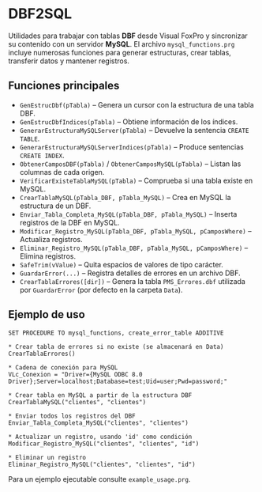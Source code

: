 # DBF2SQL

Utilidades para trabajar con tablas **DBF** desde Visual FoxPro y sincronizar
su contenido con un servidor **MySQL**. El archivo `mysql_functions.prg`
incluye numerosas funciones para generar estructuras, crear tablas, transferir
datos y mantener registros.

## Funciones principales

- `GenEstrucDbf(pTabla)` – Genera un cursor con la estructura de una tabla DBF.
- `GenEstrucDbfIndices(pTabla)` – Obtiene información de los índices.
- `GenerarEstructuraMySQLServer(pTabla)` – Devuelve la sentencia `CREATE TABLE`.
- `GenerarEstructuraMySQLServerIndices(pTabla)` – Produce sentencias `CREATE INDEX`.
- `ObtenerCamposDBF(pTabla)` / `ObtenerCamposMySQL(pTabla)` – Listan las columnas de cada origen.
- `VerificarExisteTablaMySQL(pTabla)` – Comprueba si una tabla existe en MySQL.
- `CrearTablaMySQL(pTabla_DBF, pTabla_MySQL)` – Crea en MySQL la estructura de un DBF.
- `Enviar_Tabla_Completa_MySQL(pTabla_DBF, pTabla_MySQL)` – Inserta registros de la DBF en MySQL.
- `Modificar_Registro_MySQL(pTabla_DBF, pTabla_MySQL, pCamposWhere)` – Actualiza registros.
- `Eliminar_Registro_MySQL(pTabla_DBF, pTabla_MySQL, pCamposWhere)` – Elimina registros.
- `SafeTrim(vValue)` – Quita espacios de valores de tipo carácter.
- `GuardarError(...)` – Registra detalles de errores en un archivo DBF.
- `CrearTablaErrores([dir])` – Genera la tabla `PMS_Errores.dbf` utilizada por `GuardarError` (por defecto en la carpeta `Data`).

## Ejemplo de uso

```xbase
SET PROCEDURE TO mysql_functions, create_error_table ADDITIVE

* Crear tabla de errores si no existe (se almacenará en Data)
CrearTablaErrores()

* Cadena de conexión para MySQL
VLc_Conexion = "Driver={MySQL ODBC 8.0 Driver};Server=localhost;Database=test;Uid=user;Pwd=password;"

* Crear tabla en MySQL a partir de la estructura DBF
CrearTablaMySQL("clientes", "clientes")

* Enviar todos los registros del DBF
Enviar_Tabla_Completa_MySQL("clientes", "clientes")

* Actualizar un registro, usando 'id' como condición
Modificar_Registro_MySQL("clientes", "clientes", "id")

* Eliminar un registro
Eliminar_Registro_MySQL("clientes", "clientes", "id")
```

Para un ejemplo ejecutable consulte `example_usage.prg`.
